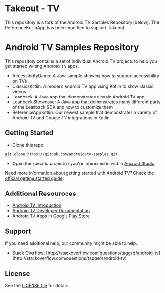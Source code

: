 Takeout - TV
============

This repository is a fork of the Android TV Samples Repository (below). The ReferenceKotlinApp has been
modified to support Takeout. 


Android TV Samples Repository
=============================

This repository contains a set of individual Android TV projects to help you get started writing Android TV apps.

- AccessibilityDemo: A Java sample showing how to support accessibility on TVs
- ClassicsKotlin: A modern Android TV app using Kotlin to show classic videos
- Leanback: A Java app that demonstrates a basic Android TV app
- Leanback Showcase: A Java app that demonstrates many different parts of the Leanback SDK and how to customize them
- ReferenceAppKotlin: Our newest sample that demonstrates a variety of Android TV and Google TV integrations in Kotlin

## Getting Started

- Clone this repo:

```sh
git clone https://github.com/android/tv-samples.git
```

- Open the specific project(s) you're interested in within [Android Studio][studio]

Need more information about getting started with Android TV? Check the [official getting started guide][getting-started].

## Additional Resouroces

- [Android TV Introduction](http://www.android.com/tv/)
- [Android TV Developer Documentation](http://developer.android.com/tv)
- [Android TV Apps in Google Play Store][store-apps]

## Support

If you need additional help, our community might be able to help.

- Stack Overflow: [http://stackoverflow.com/questions/tagged/android-tv](http://stackoverflow.com/questions/tagged/android-tv)

## License

See the [LICENSE file][license] for details.

[studio]: https://developer.android.com/tools/studio/index.html
[getting-started]: https://developer.android.com/training/tv/start/start.html
[store-apps]: https://play.google.com/store/apps/collection/promotion_3000e26_androidtv_apps_all
[license]: LICENSE
